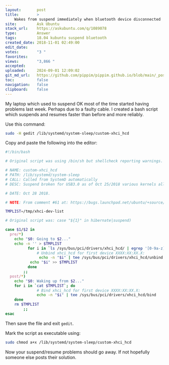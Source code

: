 ```yaml
---
layout:       post
title:        >
    Wakes from suspend immediately when bluetooth device disconnected
site:         Ask Ubuntu
stack_url:    https://askubuntu.com/q/1089078
type:         Answer
tags:         18.04 kubuntu suspend bluetooth
created_date: 2018-11-01 02:49:00
edit_date:    
votes:        "3 "
favorites:    
views:        "3,866 "
accepted:     
uploaded:     2024-09-01 12:09:02
git_md_url:   https://github.com/pippim/pippim.github.io/blob/main/_posts/2018/2018-11-01-Wakes-from-suspend-immediately-when-bluetooth-device-disconnected.md
toc:          false
navigation:   false
clipboard:    false
---
```


My laptop which used to suspend OK most of the time started having problems last week. Perhaps due to a faulty cable. I created a bash script which suspends and resumes faster than before and more reliably.



Use this command: 

``` bash
sudo -H gedit /lib/systemd/system-sleep/custom-xhci_hcd
```

Copy and paste the following into the editor:

``` bash
#!/bin/bash

# Original script was using /bin/sh but shellcheck reporting warnings.

# NAME: custom-xhci_hcd
# PATH: /lib/systemd/system-sleep
# CALL: Called from SystemD automatically
# DESC: Suspend broken for USB3.0 as of Oct 25/2018 various kernels all at once

# DATE: Oct 28 2018.

# NOTE: From comment #61 at: https://bugs.launchpad.net/ubuntu/+source/linux/+bug/522998

TMPLIST=/tmp/xhci-dev-list

# Original script was: case "${1}" in hibernate|suspend)

case $1/$2 in
  pre/*)
    echo "$0: Going to $2..."
    echo -n '' > $TMPLIST
          for i in `ls /sys/bus/pci/drivers/xhci_hcd/ | egrep '[0-9a-z]+\:[0-9a-z]+\:.*$'`; do
              # Unbind xhci_hcd for first device XXXX:XX:XX.X:
               echo -n "$i" | tee /sys/bus/pci/drivers/xhci_hcd/unbind
           echo "$i" >> $TMPLIST
          done
        ;;
  post/*)
    echo "$0: Waking up from $2..."
    for i in `cat $TMPLIST`; do
              # Bind xhci_hcd for first device XXXX:XX:XX.X:
              echo -n "$i" | tee /sys/bus/pci/drivers/xhci_hcd/bind
    done
    rm $TMPLIST
        ;;
esac
```

Then save the file and exit `gedit`. 

Mark the script as executable using:

``` bash
sudo chmod a+x /lib/systemd/system-sleep/custom-xhci_hcd
```

Now your suspend/resume problems should go away. If not hopefully someone else posts their solution.

